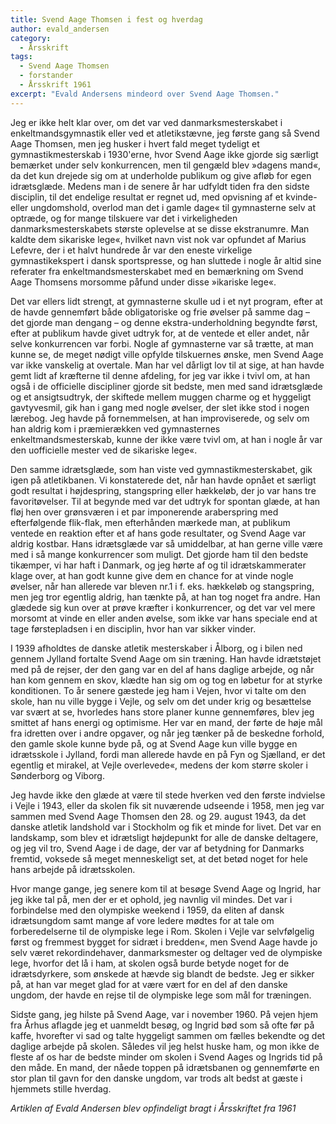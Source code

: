 ```yaml
---
title: Svend Aage Thomsen i fest og hverdag
author: evald_andersen
category:
  - Årsskrift
tags:
  - Svend Aage Thomsen
  - forstander
  - Årsskrift 1961
excerpt: "Evald Andersens mindeord over Svend Aage Thomsen."
---
```


Jeg er ikke helt klar over, om det var ved danmarksmesterskabet i enkeltmandsgymnastik eller ved et atletikstævne, jeg første gang så Svend Aage Thomsen, men jeg husker i hvert fald meget tydeligt et gymnastikmesterskab i 1930'erne, hvor Svend Aage ikke gjorde sig særligt bemærket under selv konkurrencen, men til gengæld blev »dagens mand«, da det kun drejede sig om at underholde publikum og give afløb for egen idrætsglæde. Medens man i de senere år har udfyldt tiden fra den sidste disciplin, til det endelige resultat er regnet ud, med opvisning af et kvinde- eller ungdomshold, overlod man det i gamle dage« til gymnasterne selv at optræde, og for mange tilskuere var det i virkeligheden danmarksmesterskabets største oplevelse at se disse ekstranumre. Man kaldte dem sikariske lege«, hvilket navn vist nok var opfundet af Marius Lefevre, der i et halvt hundrede år var den eneste virkelige gymnastikekspert i dansk sportspresse, og han sluttede i nogle år altid sine referater fra enkeltmandsmesterskabet med en bemærkning om Svend Aage Thomsens morsomme påfund under disse »ikariske lege«.

Det var ellers lidt strengt, at gymnasterne skulle ud i et nyt program, efter at de havde gennemført både obligatoriske og frie øvelser på samme dag – det gjorde man dengang – og denne ekstra-underholdning begyndte først, efter at publikum havde givet udtryk for, at de ventede et eller andet, når selve konkurrencen var forbi. Nogle af gymnasterne var så trætte, at man kunne se, de meget nødigt ville opfylde tilskuernes ønske, men Svend Aage var ikke vanskelig at overtale. Man har vel dårligt lov til at sige, at han havde gemt lidt af kræfterne til denne afdeling, for jeg var ikke i tvivl om, at han også i de officielle discipliner gjorde sit bedste, men med sand idrætsglæde og et ansigtsudtryk, der skiftede mellem muggen charme og et hyggeligt gavtyvesmil, gik han i gang med nogle øvelser, der slet ikke stod i nogen lærebog. Jeg havde på fornemmelsen, at han improviserede, og selv om han aldrig kom i præmierækken ved gymnasternes enkeltmandsmesterskab, kunne der ikke være tvivl om, at han i nogle år var den uofficielle mester ved de sikariske lege«.

Den samme idrætsglæde, som han viste ved gymnastikmesterskabet, gik igen på atletikbanen. Vi konstaterede det, når han havde opnået et særligt godt resultat i højdespring, stangspring eller hækkeløb, der jo var hans tre favoritøvelser. Til at begynde med var det udtryk for spontan glæde, at han fløj hen over grønsværen i et par imponerende araberspring med efterfølgende flik-flak, men efterhånden mærkede man, at publikum ventede en reaktion efter et af hans gode resultater, og Svend Aage var aldrig kostbar. Hans idrætsglæde var så umiddelbar, at han gerne ville være med i så mange konkurrencer som muligt. Det gjorde ham til den bedste tikæmper, vi har haft i Danmark, og jeg hørte af og til idrætskammerater klage over, at han godt kunne give dem en chance for at vinde nogle øvelser, når han allerede var bleven nr.1 i f. eks. hækkeløb og stangspring, men jeg tror egentlig aldrig, han tænkte på, at han tog noget fra andre. Han glædede sig kun over at prøve kræfter i konkurrencer, og det var vel mere morsomt at vinde en eller anden øvelse, som ikke var hans speciale end at tage førstepladsen i en disciplin, hvor han var sikker vinder.

I 1939 afholdtes de danske atletik mesterskaber i Ålborg, og i bilen ned gennem Jylland fortalte Svend Aage om sin træning. Han havde idrætstøjet med på de rejser, der den gang var en del af hans daglige arbejde, og når han kom gennem en skov, klædte han sig om og tog en løbetur for at styrke konditionen. To år senere gæstede jeg ham i Vejen, hvor vi talte om den skole, han nu ville bygge i Vejle, og selv om det under krig og besættelse var svært at se, hvorledes hans store planer kunne gennemføres, blev jeg smittet af hans energi og optimisme. Her var en mand, der førte de høje mål fra idretten over i andre opgaver, og når jeg tænker på de beskedne forhold, den gamle skole kunne byde på, og at Svend Aage kun ville bygge en idrætsskole i Jylland, fordi man allerede havde en på Fyn og Sjælland, er det egentlig et mirakel, at Vejle overlevede«, medens der kom større skoler i Sønderborg og Viborg.

Jeg havde ikke den glæde at være til stede hverken ved den første indvielse i Vejle i 1943, eller da skolen fik sit nuværende udseende i 1958, men jeg var sammen med Svend Aage Thomsen den 28. og 29. august 1943, da det danske atletik landshold var i Stockholm og fik et minde for livet. Det var en landskamp, som blev et idrætsligt højdepunkt for alle de danske deltagere, og jeg vil tro, Svend Aage i de dage, der var af betydning for Danmarks fremtid, voksede så meget menneskeligt set, at det betød noget for hele hans arbejde på idrætsskolen.

Hvor mange gange, jeg senere kom til at besøge Svend Aage og Ingrid, har jeg ikke tal på, men der er et ophold, jeg navnlig vil mindes. Det var i forbindelse med den olympiske weekend i 1959, da eliten af dansk idrætsungdom samt mange af vore ledere mødtes for at tale om forberedelserne til de olympiske lege i Rom. Skolen i Vejle var selvfølgelig først og fremmest bygget for sidræt i bredden«, men Svend Aage havde jo selv været rekordindehaver, danmarksmester og deltager ved de olympiske lege, hvorfor det lå i ham, at skolen også burde betyde noget for de idrætsdyrkere, som ønskede at hævde sig blandt de bedste. Jeg er sikker på, at han var meget glad for at være vært for en del af den danske ungdom, der havde en rejse til de olympiske lege som mål for træningen.

Sidste gang, jeg hilste på Svend Aage, var i november 1960. På vejen hjem fra Århus aflagde jeg et uanmeldt besøg, og Ingrid bød som så ofte før på kaffe, hvorefter vi sad og talte hyggeligt sammen om fælles bekendte og det daglige arbejde på skolen. Således vil jeg helst huske ham, og mon ikke de fleste af os har de bedste minder om skolen i Svend Aages og Ingrids tid på den måde. En mand, der nåede toppen på idrætsbanen og gennemførte en stor plan til gavn for den danske ungdom, var trods alt bedst at gæste i hjemmets stille hverdag.

_Artiklen af Evald Andersen blev opfindeligt bragt i Årsskriftet fra 1961_
